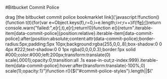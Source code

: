 #Bitbucket Commit Police

drag [the bitbucket commit police bookmarklet link]('javascript:!function(){function t(t){for(var e=Object.keys(f),r=0,i=e.length;i>r;r++)if(!f[e[r]](t))return console.warn("failed:",e[r],t),e[r];return!0}function e(){return".iterable-item[data-commit-police]{position:relative}.iterable-item[data-commit-police]:after{position:absolute;content:attr(data-commit-police);border-radius:5px;padding:5px 10px;background:rgba(255,0,0,.8);box-shadow:0 0 4px #222;text-shadow:0 0 1px rgba(0,0,0,0.3);border:1px solid #000;color:#000;left:200px;transform:translate(0) scale(.0001);opacity:0;transition:all .1s ease-in-out;z-index:999}.iterable-item[data-commit-police]:hover:after{transform:translate(-100%,0) scale(1);opacity:1}"}function r(){$("#commit-police-styles").length||$('<style id="commit-police-styles" type="text/css"/>').text(e()).appendTo("head")}function i(){$(u).each(function(e,r){var i=$(r),n=i.text();testsReturnValue=t(n),success=testsReturnValue===!0,color=m[success],success||i.closest(".iterable-item").attr("data-commit-police",testsReturnValue),$(r).css("color",color)})}function n(){r(),i()}function o(t){return/[A-Z]/.test(t)}function a(t){return!!t}function s(t){if(!t)return!1;var e=t[0];if("["===e){if(!/^\[.*?\]/.test(t))return!1;if(e=t.replace(/^\[.*?\]\s*(.*)/,"$1")[0],!e)return!1}return o(e)}function c(t){var e=72;return t&&t.length<=e}function l(t){return/[a-z0-9]\n?$/i.test(t)}var u="#commit-list-container .iterable-item:not(.merge) .subject",f={_messageExists:a,startsWithCapitalLettter:s,hasDesiredSubjectLength:c,doesNotEndWithDot:l},m={"true":"green","false":"red"};n()}();') to your bookmarks bar and click it while you're vieweing the commits on bitbucket!

